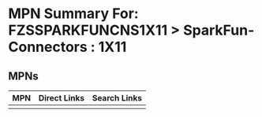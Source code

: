 



# MPN Summary For: FZSSPARKFUNCNS1X11 > SparkFun-Connectors : 1X11

## MPNs
  

|MPN|Direct Links|Search Links|
| :--- | :--- | :--- |
||||
